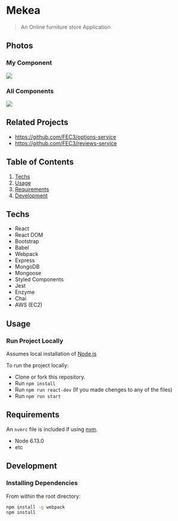 # Mekea
> An Online furniture store Application

## Photos

### My Component
![](demo/Mekea-images-component.gif)


### All Components
![](demo/Mekea-All-Components.gif)



## Related Projects

  - https://github.com/FEC3/options-service
  - https://github.com/FEC3/reviews-service


## Table of Contents

1. [Techs](#Techs)
1. [Usage](#Usage)
1. [Requirements](#requirements)
1. [Development](#development)


## Techs

- React
- React DOM
- Bootstrap
- Babel
- Webpack
- Express
- MongoDB
- Mongoose
- Styled Components
- Jest
- Enzyme
- Chai
- AWS (EC2)

## Usage

### Run Project Locally
Assumes local installation of [Node.js](https://nodejs.org/en/download/)

To run the project locally:

- Clone or fork this repository.
- Run `npm install`
- Run `npm run react-dev` (If you made chenges to any of the files)
- Run `npm run start`



## Requirements

An `nvmrc` file is included if using [nvm](https://github.com/creationix/nvm).

- Node 6.13.0
- etc

## Development

### Installing Dependencies

From within the root directory:

```sh
npm install -g webpack
npm install
```

